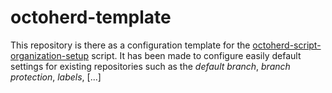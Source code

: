 # octoherd-template

This repository is there as a configuration template for the [octoherd-script-organization-setup](https://github.com/MadJlzz/octoherd-script-organization-setup) script.
It has been made to configure easily default settings for existing repositories such as the _default branch_, _branch protection_, _labels_, [...]
